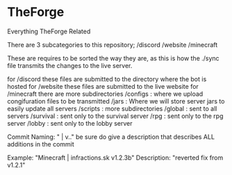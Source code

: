 # TheForge
Everything TheForge Related

There are 3 subcategories to this repository;
  /discord
  /website
  /minecraft

These are requires to be sorted the way they are, as this is how the ./sync file transmits the changes to the live server.

for /discord these files are submitted to the directory where the bot is hosted
for /website these files are submitted to the live website
for /minecraft there are more subdirectories
  /configs  : where we upload congifuration files to be transmitted
  /jars     : Where we will store server jars to easily update all servers
  /scripts  : more subdirectories
    /global   : sent to all servers
    /survival : sent only to the survival server
    /rpg      : sent only to the rpg server
    /lobby    : sent only to the lobby server



Commit Naming:
  "<Category> | <files> v<release>.<update>.<patch><revision>"
  be sure do give a description that describes ALL additions in the commit
  
  Example:      "Minecraft | infractions.sk v1.2.3b"
  Description:  "reverted fix from v1.2.1"
